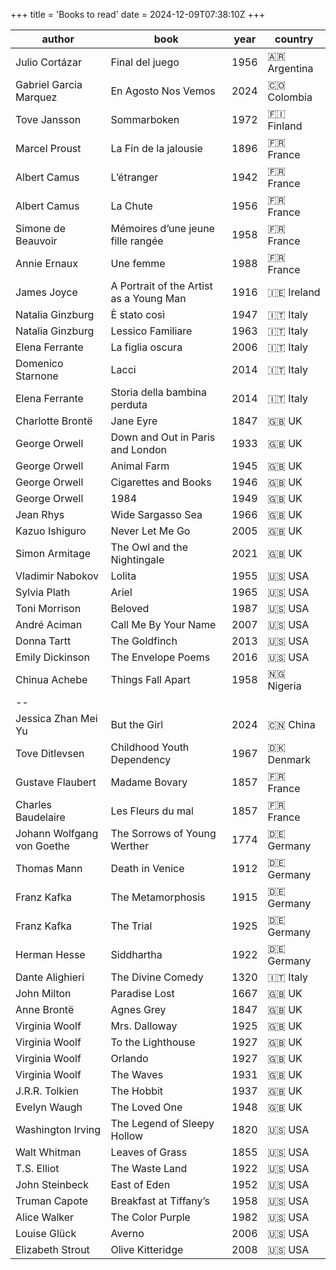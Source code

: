 +++
title = 'Books to read'
date = 2024-12-09T07:38:10Z
+++

| author | book | year | country |
| --- | --- | --- | --- |
| Julio Cortázar | Final del juego | 1956 | 🇦🇷 Argentina |
| Gabriel Garcia Marquez | En Agosto Nos Vemos | 2024 | 🇨🇴 Colombia |
| Tove Jansson | Sommarboken | 1972 | 🇫🇮 Finland |
| Marcel Proust | La Fin de la jalousie | 1896 | 🇫🇷 France |
| Albert Camus | L’étranger | 1942 | 🇫🇷 France |
| Albert Camus | La Chute | 1956 | 🇫🇷 France |
| Simone de Beauvoir | Mémoires d’une jeune fille rangée | 1958 | 🇫🇷 France |
| Annie Ernaux | Une femme | 1988 | 🇫🇷 France |
| James Joyce | A Portrait of the Artist as a Young Man | 1916 | 🇮🇪 Ireland |
| Natalia Ginzburg | È stato così | 1947 | 🇮🇹 Italy |
| Natalia Ginzburg | Lessico Familiare | 1963 | 🇮🇹 Italy |
| Elena Ferrante | La figlia oscura | 2006 | 🇮🇹 Italy |
| Domenico Starnone | Lacci | 2014 | 🇮🇹 Italy |
| Elena Ferrante | Storia della bambina perduta | 2014 | 🇮🇹 Italy |
| Charlotte Brontë | Jane Eyre | 1847 | 🇬🇧 UK |
| George Orwell | Down and Out in Paris and London | 1933 | 🇬🇧 UK |
| George Orwell | Animal Farm | 1945 | 🇬🇧 UK |
| George Orwell | Cigarettes and Books | 1946 | 🇬🇧 UK |
| George Orwell | 1984 | 1949 | 🇬🇧 UK |
| Jean Rhys | Wide Sargasso Sea | 1966 | 🇬🇧 UK |
| Kazuo Ishiguro | Never Let Me Go | 2005 | 🇬🇧 UK |
| Simon Armitage | The Owl and the Nightingale | 2021 | 🇬🇧 UK |
| Vladimir Nabokov | Lolita | 1955 | 🇺🇸 USA |
| Sylvia Plath | Ariel | 1965 | 🇺🇸 USA |
| Toni Morrison | Beloved | 1987 | 🇺🇸 USA |
| André Aciman | Call Me By Your Name | 2007 | 🇺🇸 USA |
| Donna Tartt | The Goldfinch | 2013 | 🇺🇸 USA |
| Emily Dickinson | The Envelope Poems | 2016 | 🇺🇸 USA |
| Chinua Achebe | Things Fall Apart | 1958 | 🇳🇬 Nigeria |
| -- |
| Jessica Zhan Mei Yu | But the Girl | 2024 | 🇨🇳 China |
| Tove Ditlevsen | Childhood Youth Dependency | 1967 | 🇩🇰 Denmark |
| Gustave Flaubert | Madame Bovary | 1857 | 🇫🇷 France |
| Charles Baudelaire | Les Fleurs du mal | 1857 | 🇫🇷 France |
| Johann Wolfgang von Goethe | The Sorrows of Young Werther | 1774 | 🇩🇪 Germany |
| Thomas Mann | Death in Venice | 1912 | 🇩🇪 Germany |
| Franz Kafka | The Metamorphosis | 1915 | 🇩🇪 Germany |
| Franz Kafka | The Trial | 1925 | 🇩🇪 Germany |
| Herman Hesse | Siddhartha | 1922 | 🇩🇪 Germany |
| Dante Alighieri | The Divine Comedy | 1320 | 🇮🇹 Italy |
| John Milton | Paradise Lost | 1667 | 🇬🇧 UK |
| Anne Brontë | Agnes Grey | 1847 | 🇬🇧 UK |
| Virginia Woolf | Mrs. Dalloway | 1925 | 🇬🇧 UK |
| Virginia Woolf | To the Lighthouse | 1927 | 🇬🇧 UK |
| Virginia Woolf | Orlando | 1927 | 🇬🇧 UK |
| Virginia Woolf | The Waves | 1931 | 🇬🇧 UK |
| J.R.R. Tolkien | The Hobbit | 1937 | 🇬🇧 UK |
| Evelyn Waugh | The Loved One | 1948 | 🇬🇧 UK |
| Washington Irving | The Legend of Sleepy Hollow | 1820 | 🇺🇸 USA |
| Walt Whitman | Leaves of Grass | 1855 | 🇺🇸 USA |
| T.S. Elliot | The Waste Land | 1922 | 🇺🇸 USA |
| John Steinbeck | East of Eden | 1952 | 🇺🇸 USA |
| Truman Capote | Breakfast at Tiffany’s | 1958 | 🇺🇸 USA |
| Alice Walker | The Color Purple | 1982 | 🇺🇸 USA |
| Louise Glück | Averno | 2006 | 🇺🇸 USA |
| Elizabeth Strout | Olive Kitteridge | 2008 | 🇺🇸 USA |
